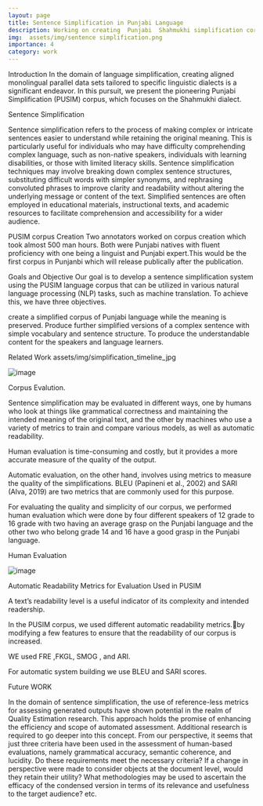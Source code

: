 ```yaml
---
layout: page
title: Sentence Simplification in Punjabi Language
description: Working on creating  Punjabi  Shahmukhi simplification corpus
img:  assets/img/sentence simplification.png
importance: 4
category: work
---
```


Introduction
In the domain of language simplification, creating aligned monolingual parallel
data sets tailored to specific linguistic dialects is a significant endeavor. In this
pursuit, we present the pioneering Punjabi Simplification (PUSIM) corpus, which
focuses on the Shahmukhi dialect.

Sentence Simplification 

Sentence simplification  refers to the process of making complex or intricate sentences easier to understand while retaining the original meaning. This is particularly useful for individuals who may have difficulty comprehending complex language, such as non-native speakers, individuals with learning disabilities, or those with limited literacy skills. Sentence simplification techniques may involve breaking down complex sentence structures, substituting difficult words with simpler synonyms, and rephrasing convoluted phrases to improve clarity and readability without altering the underlying message or content of the text. Simplified sentences are often employed in educational materials, instructional texts, and academic resources to facilitate comprehension and accessibility for a wider audience.

PUSIM corpus Creation 
Two annotators worked on corpus creation which took almost 500 man hours. Both were Punjabi natives with fluent proficiency with one being a linguist and Punjabi expert.This would be the first corpus in Punjanbi  which will release publically after the publication.

Goals and Objective
Our goal is to develop a sentence simplification system using the PUSIM language corpus that can be utilized in various natural language processing (NLP) tasks, such as machine translation. To achieve this, we have three objectives.

create a simplified corpus of Punjabi language while the meaning is preserved.
Produce further simplified versions of a complex sentence with simple vocabulary and sentence structure.
To produce the understandable content for the speakers and language learners.

Related Work 
assets/img/simplification_timeline_jpg

![image](https://github.com/slpg-fjwu/slpg-fjwu.github.io/assets/14946796/aaef80b2-b3d4-4267-a95d-1b3c69dc9a66)




Corpus Evalution.

Sentence simplification may be evaluated in different ways, one by humans who look at things like grammatical correctness and maintaining the intended meaning of the original text, and the other by machines who use a variety of metrics to train and compare various models, as well as automatic readability. 

Human evaluation is time-consuming and costly, but it provides a more accurate measure of the quality of the output. 

Automatic evaluation, on the other hand, involves using metrics to measure the quality of the simplifications. BLEU (Papineni et al., 2002) and SARI (Alva, 2019) are two metrics that are commonly used for this purpose. 

For evaluating the quality and simplicity of our corpus, we performed human evaluation which were done by four different  speakers of 12 grade to 16 grade with two having an average grasp on the Punjabi language and  the other two who belong grade 14 and 16 have a good grasp in the Punjabi language.

Human Evaluation 

![image](https://github.com/slpg-fjwu/slpg-fjwu.github.io/assets/14946796/07a72048-1c5e-4d7a-9b09-91bbbeb48d4c)

Automatic Readability Metrics  for Evaluation Used in PUSIM

A text’s readability level is a useful indicator of its complexity and intended readership. 

In the PUSIM corpus, we used different automatic readability metrics.by modifying a few features to ensure that the readability of our corpus is increased. 

WE used FRE ,FKGL, SMOG , and ARI. 

 For  automatic system building we use BLEU  and SARI scores.

 Future WORK 

 In the domain of sentence simplification, the use of reference-less metrics for assessing generated outputs have shown potential in the realm of Quality Estimation research. This approach holds the promise of enhancing the efficiency and scope of automated assessment. Additional research is required to go deeper into this concept. From our perspective, it seems that just three criteria have been used in the assessment of human-based evaluations, namely grammatical accuracy, semantic coherence, and lucidity. Do these requirements meet the necessary criteria? If a change in perspective were made to consider objects at the document level, would they retain their utility? What methodologies may be used to ascertain the efficacy of the condensed version in terms of its relevance and usefulness to the target audience? etc.

